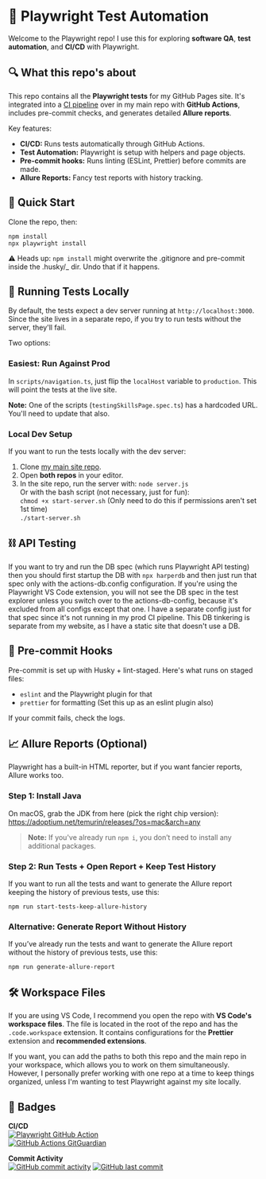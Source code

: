 # 🧪 Playwright Test Automation

Welcome to the Playwright repo! I use this for exploring **software QA**, **test automation**, and **CI/CD** with Playwright.

## 🔍 What this repo's about

This repo contains all the **Playwright tests** for my GitHub Pages site. It's integrated into a [CI pipeline](https://github.com/readytotest/readytotest.github.io/blob/main/.github/workflows/playwright-mysite.yml)
over in my main repo with **GitHub Actions**, includes pre-commit checks, and generates detailed **Allure reports**.

Key features:

- **CI/CD:** Runs tests automatically through GitHub Actions.
- **Test Automation:** Playwright is setup with helpers and page objects.
- **Pre-commit hooks:** Runs linting (ESLint, Prettier) before commits are made.
- **Allure Reports:** Fancy test reports with history tracking.

## 🚀 Quick Start

Clone the repo, then:

```
npm install
npx playwright install
```

⚠️ Heads up: `npm install` might overwrite the .gitignore and pre-commit inside the .husky/\_ dir. Undo that if it happens.

## 🧪 Running Tests Locally

By default, the tests expect a dev server running at `http://localhost:3000`. Since the site lives in a separate repo, if you try to run tests without the server, they'll fail.

Two options:

### Easiest: Run Against Prod

In `scripts/navigation.ts`, just flip the `localHost` variable to `production`. This will point the tests at the live site.

**Note:** One of the scripts (`testingSkillsPage.spec.ts`) has a hardcoded URL. You'll need to update that also.

### Local Dev Setup

If you want to run the tests locally with the dev server:

1. Clone [my main site repo](https://github.com/readytotest/readytotest.github.io).
2. Open **both repos** in your editor.
3. In the site repo, run the server with:
   `node server.js`  
    Or with the bash script (not necessary, just for fun):  
   `chmod +x start-server.sh` (Only need to do this if permissions aren't set 1st time)  
   `./start-server.sh`

## ⛓ API Testing

If you want to try and run the DB spec (which runs Playwright API testing) then you should first startup the DB with `npx harperdb` and then just run that spec only with the actions-db.config configuration. If you're using the Playwright VS Code extension, you will not see the DB spec in the test explorer unless you switch over to the actions-db-config, because it's excluded from all configs except that one. I have a separate config just for that spec since it's not running in my prod CI pipeline. This DB tinkering is separate from my website, as I have a static site that doesn't use a DB.

## 🧼 Pre-commit Hooks

Pre-commit is set up with Husky + lint-staged. Here's what runs on staged files:

- `eslint` and the Playwright plugin for that
- `prettier` for formatting (Set this up as an eslint plugin also)

If your commit fails, check the logs.

## 📈 Allure Reports (Optional)

Playwright has a built-in HTML reporter, but if you want fancier reports, Allure works too.

### Step 1: Install Java

On macOS, grab the JDK from here (pick the right chip version):  
https://adoptium.net/temurin/releases/?os=mac&arch=any

> **Note:** If you've already run `npm i`, you don’t need to install any additional packages.

### Step 2: Run Tests + Open Report + Keep Test History

If you want to run all the tests and want to generate the Allure report keeping the history of previous tests, use this:

```
npm run start-tests-keep-allure-history

```

### Alternative: Generate Report Without History

If you’ve already run the tests and want to generate the Allure report without the history of previous tests, use this:

```
npm run generate-allure-report
```

## 🛠️ Workspace Files

If you are using VS Code, I recommend you open the repo with **VS Code's workspace files**. The file is located in the root of the repo and has the `.code.workspace` extension. It contains configurations for the **Prettier** extension and **recommended extensions**.

If you want, you can add the paths to both this repo and the main repo in your workspace, which allows you to work on them simultaneously. However, I personally prefer working with one repo at a time to keep things organized, unless I'm wanting to test Playwright against my site locally.

## 🚦 Badges

**CI/CD**  
[![Playwright GitHub Action](https://github.com/readytotest/readytotest.github.io/actions/workflows/playwright-mysite.yml/badge.svg)](https://github.com/readytotest/readytotest.github.io/actions/workflows/playwright-mysite.yml)  
[![GitHub Actions GitGuardian](https://github.com/readytotest/test-playwright/actions/workflows/gitguardian.yml/badge.svg)](https://github.com/readytotest/test-playwright/actions/workflows/gitguardian.yml)

**Commit Activity**  
[![GitHub commit activity](https://img.shields.io/github/commit-activity/t/readytotest/test-playwright?style=social&color=%23FF69B4)](https://github.com/readytotest/test-playwright/commits/main/) [![GitHub last commit](https://img.shields.io/github/last-commit/readytotest/test-playwright?style=social)](https://github.com/readytotest/test-playwright/commits/main/)
